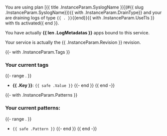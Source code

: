 You are using plan [{{ title .InstanceParam.SyslogName }}](#{{ slug .InstanceParam.SyslogName}}){{ with .InstanceParam.DrainType}} 
and your are draining logs of type `{{ . }}`{{end}}{{ with .InstanceParam.UseTls }} with tls activated{{ end }}.

You have actually **{{ len .LogMetadatas }}** apps bound to this service.

Your service is actually the {{ .InstanceParam.Revision }} revision.

{{- with .InstanceParam.Tags }}
### Your current tags
{{- range . }}
- **{{ .Key }}**: `{{ safe .Value }}`
{{- end }}
{{ end -}}

{{- with .InstanceParam.Patterns }}
### Your current patterns:
{{- range . }}
- `{{ safe .Pattern }}`
{{- end }}
{{ end -}}
